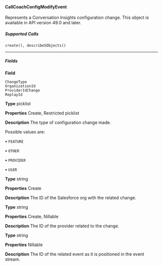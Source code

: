 #### CallCoachConfigModifyEvent

Represents a Conversation Insights configuration change. This object is available in API version 49.0 and later.

##### Supported Calls
```
create(), describeSObjects()

```

-----

##### Fields

**Field**
```
ChangeType
OrganizationId
ProviderIdChange
ReplayId

```

**Type**
picklist

**Properties**
Create, Restricted picklist

**Description**
The type of configuration change made.

Possible values are:

**•** `FEATURE`

**•** `OTHER`

**•** `PROVIDER`

**•** `USER`

**Type**
string

**Properties**
Create

**Description**
The ID of the Salesforce org with the related change.

**Type**
string

**Properties**
Create, Nillable

**Description**
The ID of the provider related to the change.

**Type**
string

**Properties**
Nillable

**Description**
The ID of the related event as it is positioned in the event stream.


